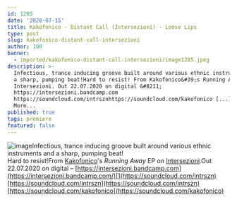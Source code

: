 ```yaml
---
id: 1205
date: '2020-07-15'
title: Kakofonico - Distant Call (Intersezioni) - Loose Lips
type: post
slug: kakofonico-distant-call-intersezioni
author: 100
banner:
  - imported/kakofonico-distant-call-intersezioni/image1205.jpeg
description: >-
  Infectious, trance inducing groove built around various ethnic instruments and
  a sharp, pumping beat!Hard to resist! From Kakofonico&#39;s Running Away EP on
  Intersezioni. Out 22.07.2020 on digital &#8211;
  https://intersezioni.bandcamp.com
  https://soundcloud.com/intrsznhttps://soundcloud.com/kakofonico [...]Read
  More...
published: true
tags: premiere
featured: false
---
```

![image](../imported/kakofonico-distant-call-intersezioni/image1205.jpeg)Infectious, trance inducing groove built around various ethnic instruments and a sharp, pumping beat!  
Hard to resist!From [Kakofonico](https://www.residentadvisor.net/dj/kakofonico)'s _Running Away_ EP on [Intersezioni](https://intersezioni.bandcamp.com/).Out 22.07.2020 on digital – [](https://intersezioni.bandcamp.com/)[https://intersezioni.bandcamp.com](https://intersezioni.bandcamp.com/)[](https://soundcloud.com/intrszn)[https://soundcloud.com/intrszn](https://soundcloud.com/intrszn)  
[](https://soundcloud.com/kakofonico)[https://soundcloud.com/kakofonico](https://soundcloud.com/kakofonico)